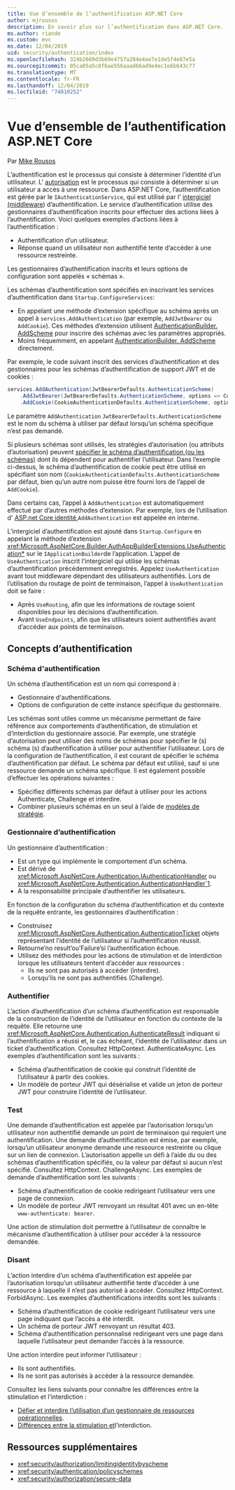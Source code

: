 ```yaml
---
title: Vue d’ensemble de l’authentification ASP.NET Core
author: mjrousos
description: En savoir plus sur l’authentification dans ASP.NET Core.
ms.author: riande
ms.custom: mvc
ms.date: 12/04/2019
uid: security/authentication/index
ms.openlocfilehash: 324b2669d3b69e4757a284e4ae7e1de5f4e87e5a
ms.sourcegitcommit: 05ca05a5c8f6ae556aaad66ad9e4ec1e6b643c77
ms.translationtype: MT
ms.contentlocale: fr-FR
ms.lasthandoff: 12/04/2019
ms.locfileid: "74810252"
---
```

# <a name="overview-of-aspnet-core-authentication"></a>Vue d’ensemble de l’authentification ASP.NET Core

Par [Mike Rousos](https://github.com/mjrousos)

L’authentification est le processus qui consiste à déterminer l’identité d’un utilisateur. L' [autorisation](xref:security/authorization/introduction) est le processus qui consiste à déterminer si un utilisateur a accès à une ressource. Dans ASP.NET Core, l’authentification est gérée par le `IAuthenticationService`, qui est utilisé par l' [intergiciel (middleware](xref:fundamentals/middleware/index)) d’authentification. Le service d’authentification utilise des gestionnaires d’authentification inscrits pour effectuer des actions liées à l’authentification. Voici quelques exemples d’actions liées à l’authentification :

* Authentification d’un utilisateur.
* Réponse quand un utilisateur non authentifié tente d’accéder à une ressource restreinte.

Les gestionnaires d’authentification inscrits et leurs options de configuration sont appelés « schémas ».

Les schémas d’authentification sont spécifiés en inscrivant les services d’authentification dans `Startup.ConfigureServices`:

* En appelant une méthode d’extension spécifique au schéma après un appel à `services.AddAuthentication` (par exemple, `AddJwtBearer` ou `AddCookie`). Ces méthodes d’extension utilisent [AuthenticationBuilder. AddScheme](xref:Microsoft.AspNetCore.Authentication.AuthenticationBuilder.AddScheme*) pour inscrire des schémas avec les paramètres appropriés.
* Moins fréquemment, en appelant [AuthenticationBuilder. AddScheme](xref:Microsoft.AspNetCore.Authentication.AuthenticationBuilder.AddScheme*) directement.

Par exemple, le code suivant inscrit des services d’authentification et des gestionnaires pour les schémas d’authentification de support JWT et de cookies :

```csharp
services.AddAuthentication(JwtBearerDefaults.AuthenticationScheme)
    .AddJwtBearer(JwtBearerDefaults.AuthenticationScheme, options => Configuration.Bind("JwtSettings", options))
    .AddCookie(CookieAuthenticationDefaults.AuthenticationScheme, options => Configuration.Bind("CookieSettings", options));
```

Le paramètre `AddAuthentication` `JwtBearerDefaults.AuthenticationScheme` est le nom du schéma à utiliser par défaut lorsqu’un schéma spécifique n’est pas demandé.

Si plusieurs schémas sont utilisés, les stratégies d’autorisation (ou attributs d’autorisation) peuvent [spécifier le schéma d’authentification (ou les schémas)](xref:security/authorization/limitingidentitybyscheme) dont ils dépendent pour authentifier l’utilisateur. Dans l’exemple ci-dessus, le schéma d’authentification de cookie peut être utilisé en spécifiant son nom (`CookieAuthenticationDefaults.AuthenticationScheme` par défaut, bien qu’un autre nom puisse être fourni lors de l’appel de `AddCookie`).

Dans certains cas, l’appel à `AddAuthentication` est automatiquement effectué par d’autres méthodes d’extension. Par exemple, lors de l’utilisation d' [ASP.net Core identité](xref:security/authentication/identity),`AddAuthentication` est appelée en interne.

L’intergiciel d’authentification est ajouté dans `Startup.Configure` en appelant la méthode d’extension <xref:Microsoft.AspNetCore.Builder.AuthAppBuilderExtensions.UseAuthentication*> sur le `IApplicationBuilder`de l’application. L’appel de `UseAuthentication` inscrit l’intergiciel qui utilise les schémas d’authentification précédemment enregistrés. Appelez `UseAuthentication` avant tout middleware dépendant des utilisateurs authentifiés. Lors de l’utilisation du routage de point de terminaison, l’appel à `UseAuthentication` doit se faire :

* Après `UseRouting`, afin que les informations de routage soient disponibles pour les décisions d’authentification.
* Avant `UseEndpoints`, afin que les utilisateurs soient authentifiés avant d’accéder aux points de terminaison.

## <a name="authentication-concepts"></a>Concepts d’authentification

### <a name="authentication-scheme"></a>Schéma d'authentification

Un schéma d’authentification est un nom qui correspond à :

* Gestionnaire d'authentifications.
* Options de configuration de cette instance spécifique du gestionnaire.

Les schémas sont utiles comme un mécanisme permettant de faire référence aux comportements d’authentification, de stimulation et d’interdiction du gestionnaire associé. Par exemple, une stratégie d’autorisation peut utiliser des noms de schémas pour spécifier le (s) schéma (s) d’authentification à utiliser pour authentifier l’utilisateur. Lors de la configuration de l’authentification, il est courant de spécifier le schéma d’authentification par défaut. Le schéma par défaut est utilisé, sauf si une ressource demande un schéma spécifique. Il est également possible d’effectuer les opérations suivantes :

* Spécifiez différents schémas par défaut à utiliser pour les actions Authenticate, Challenge et interdire.
* Combiner plusieurs schémas en un seul à l’aide de [modèles de stratégie](xref:security/authentication/policyschemes).

### <a name="authentication-handler"></a>Gestionnaire d’authentification

Un gestionnaire d’authentification :

* Est un type qui implémente le comportement d’un schéma.
* Est dérivé de <xref:Microsoft.AspNetCore.Authentication.IAuthenticationHandler> ou <xref:Microsoft.AspNetCore.Authentication.AuthenticationHandler`1>.
* A la responsabilité principale d’authentifier les utilisateurs.

En fonction de la configuration du schéma d’authentification et du contexte de la requête entrante, les gestionnaires d’authentification :

* Construisez <xref:Microsoft.AspNetCore.Authentication.AuthenticationTicket> objets représentant l’identité de l’utilisateur si l’authentification réussit.
* Retourne’no result’ou’Failure’si l’authentification échoue.
* Utilisez des méthodes pour les actions de stimulation et de interdiction lorsque les utilisateurs tentent d’accéder aux ressources :
  * Ils ne sont pas autorisés à accéder (interdire).
  * Lorsqu’ils ne sont pas authentifiés (Challenge).

### <a name="authenticate"></a>Authentifier

L’action d’authentification d’un schéma d’authentification est responsable de la construction de l’identité de l’utilisateur en fonction du contexte de la requête. Elle retourne une <xref:Microsoft.AspNetCore.Authentication.AuthenticateResult> indiquant si l’authentification a réussi et, le cas échéant, l’identité de l’utilisateur dans un ticket d’authentification. Consultez HttpContext. AuthenticateAsync. Les exemples d’authentification sont les suivants :

* Schéma d’authentification de cookie qui construit l’identité de l’utilisateur à partir des cookies.
* Un modèle de porteur JWT qui désérialise et valide un jeton de porteur JWT pour construire l’identité de l’utilisateur.

### <a name="challenge"></a>Test

Une demande d’authentification est appelée par l’autorisation lorsqu’un utilisateur non authentifié demande un point de terminaison qui requiert une authentification. Une demande d’authentification est émise, par exemple, lorsqu’un utilisateur anonyme demande une ressource restreinte ou clique sur un lien de connexion. L’autorisation appelle un défi à l’aide du ou des schémas d’authentification spécifiés, ou la valeur par défaut si aucun n’est spécifié. Consultez HttpContext. ChallengeAsync. Les exemples de demande d’authentification sont les suivants :

* Schéma d’authentification de cookie redirigeant l’utilisateur vers une page de connexion.
* Un modèle de porteur JWT renvoyant un résultat 401 avec un en-tête `www-authenticate: bearer`.

Une action de stimulation doit permettre à l’utilisateur de connaître le mécanisme d’authentification à utiliser pour accéder à la ressource demandée.

### <a name="forbid"></a>Disant

L’action interdire d’un schéma d’authentification est appelée par l’autorisation lorsqu’un utilisateur authentifié tente d’accéder à une ressource à laquelle il n’est pas autorisé à accéder. Consultez HttpContext. ForbidAsync. Les exemples d’authentifications interdits sont les suivants :
* Schéma d’authentification de cookie redirigeant l’utilisateur vers une page indiquant que l’accès a été interdit.
* Un schéma de porteur JWT renvoyant un résultat 403.
* Schéma d’authentification personnalisé redirigeant vers une page dans laquelle l’utilisateur peut demander l’accès à la ressource.

Une action interdire peut informer l’utilisateur :

* Ils sont authentifiés.
* Ils ne sont pas autorisés à accéder à la ressource demandée.

Consultez les liens suivants pour connaître les différences entre la stimulation et l’interdiction :

* [Défier et interdire l’utilisation d’un gestionnaire de ressources opérationnelles](xref:security/authorization/resourcebased#challenge-and-forbid-with-an-operational-resource-handler).
* [Différences entre la stimulation et](xref:security/authorization/secure-data#challenge)l’interdiction.

## <a name="additional-resources"></a>Ressources supplémentaires

* <xref:security/authorization/limitingidentitybyscheme>
* <xref:security/authentication/policyschemes>
* <xref:security/authorization/secure-data>
